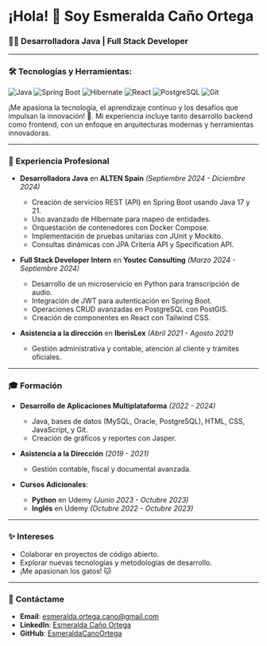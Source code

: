 # ¡Hola! 👋 Soy Esmeralda Caño Ortega

### 👩‍💻 **Desarrolladora Java | Full Stack Developer**
---

### 🛠️ Tecnologías y Herramientas:
![Java](https://img.shields.io/badge/Java-ED8B00?style=for-the-badge&logo=java&logoColor=white)
![Spring Boot](https://img.shields.io/badge/Spring_Boot-6DB33F?style=for-the-badge&logo=spring-boot&logoColor=white)
![Hibernate](https://img.shields.io/badge/Hibernate-59666C?style=for-the-badge&logo=hibernate&logoColor=white)
![React](https://img.shields.io/badge/React-20232A?style=for-the-badge&logo=react&logoColor=61DAFB)
![PostgreSQL](https://img.shields.io/badge/PostgreSQL-336791?style=for-the-badge&logo=postgresql&logoColor=white)
![Git](https://img.shields.io/badge/Git-F05032?style=for-the-badge&logo=git&logoColor=white)

¡Me apasiona la tecnología, el aprendizaje continuo y los desafíos que impulsan la innovación! 🚀. Mi experiencia incluye tanto desarrollo backend como frontend, con un enfoque en arquitecturas modernas y herramientas innovadoras.

---

### 💼 **Experiencia Profesional**
- **Desarrolladora Java** en **ALTEN Spain** *(Septiembre 2024 - Diciembre 2024)*  
  - Creación de servicios REST (API) en Spring Boot usando Java 17 y 21.
  - Uso avanzado de Hibernate para mapeo de entidades.
  - Orquestación de contenedores con Docker Compose.
  - Implementación de pruebas unitarias con JUnit y Mockito.
  - Consultas dinámicas con JPA Criteria API y Specification API.

- **Full Stack Developer Intern** en **Youtec Consulting** *(Marzo 2024 - Septiembre 2024)*  
  - Desarrollo de un microservicio en Python para transcripción de audio.
  - Integración de JWT para autenticación en Spring Boot.
  - Operaciones CRUD avanzadas en PostgreSQL con PostGIS.
  - Creación de componentes en React con Tailwind CSS.

- **Asistencia a la dirección** en **IberisLex** *(Abril 2021 - Agosto 2021)*  
  - Gestión administrativa y contable, atención al cliente y trámites oficiales.

---

### 🎓 **Formación**
- **Desarrollo de Aplicaciones Multiplataforma** *(2022 - 2024)*  
  - Java, bases de datos (MySQL, Oracle, PostgreSQL), HTML, CSS, JavaScript, y Git.
  - Creación de gráficos y reportes con Jasper.
  
- **Asistencia a la Dirección** *(2019 - 2021)*  
  - Gestión contable, fiscal y documental avanzada.

- **Cursos Adicionales**:  
  - **Python** en Udemy *(Junio 2023 - Octubre 2023)*  
  - **Inglés** en Udemy *(Octubre 2022 - Octubre 2023)*


---

### ✨ **Intereses**
- Colaborar en proyectos de código abierto.
- Explorar nuevas tecnologías y metodologías de desarrollo.
- ¡Me apasionan los gatos! 🐱

---

### 📧 **Contáctame**
- **Email**: [esmeralda.ortega.cano@gmail.com](mailto:esmeralda.ortega.cano@gmail.com)
- **LinkedIn**: [Esmeralda Caño Ortega](http://www.linkedin.com/in/esmeralda-ca%25C3%25B1o-ortega-2b807a205)
- **GitHub**: [EsmeraldaCanoOrtega](https://github.com/EsmeraldaCanoOrtega)

